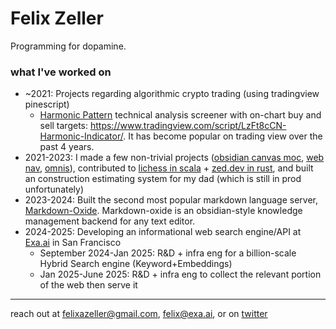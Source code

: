 # Felix Zeller

Programming for dopamine.

### what I've worked on

- ~2021: Projects regarding algorithmic crypto trading (using tradingview pinescript)
  - [Harmonic Pattern](https://www.investopedia.com/articles/forex/11/harmonic-patterns-in-the-currency-markets.asp) technical analysis screener with on-chart buy and sell targets: https://www.tradingview.com/script/LzFt8cCN-Harmonic-Indicator/. It has become popular on trading view over the past 4 years.
- 2021-2023: I made a few non-trivial projects ([obsidian canvas moc](https://github.com/Feel-ix-343/obsidian-canvas-moc), [web nav](https://github.com/Feel-ix-343/Web_Nav), [omnis](https://github.com/Feel-ix-343/Omnis)), contributed to [lichess in scala](https://lichess.org/) + [zed.dev in rust](https://zed.dev/), and built an construction estimating system for my dad (which is still in prod unfortunately)
- 2023-2024: Built the second most popular markdown language server, [Markdown-Oxide](https://github.com/Feel-ix-343/markdown-oxide). Markdown-oxide is an obsidian-style knowledge management backend for any text editor.
- 2024-2025: Developing an informational web search engine/API at [Exa.ai](https://exa.ai/) in San Francisco
  - September 2024-Jan 2025: R&D + infra eng for a billion-scale Hybrid Search engine (Keyword+Embeddings)
  - Jan 2025-June 2025: R&D + infra eng to collect the relevant portion of the web then serve it
 
---

reach out at felixazeller@gmail.com, felix@exa.ai, or on [twitter](https://x.com/feel_ix_)
